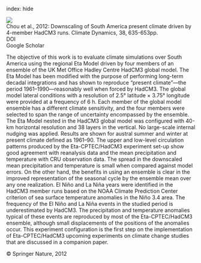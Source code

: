 index: hide

<div class="Citation">
    <div class="Citation-thumb CitationThumb-linked"  data-href="https://doi.org/10.1007/s00382-011-1002-8">
      <img src="https://static.claimspace.cloud/climate-study-static/refs/thumbs/9/Chou_et_al_2012-thumb.png" />
    </div>

  <div class="Citation-body">
    <div class="Citation-text">Chou et al., 2012: Downscaling of South America present climate driven by 4-member HadCM3 runs. <span class="Article-journal">Climate Dynamics, </span><span class="Article-volume">38, </span>635-653pp.</div>
    <div class="Citation-links">
      <div class="CitationLink" data-href="https://doi.org/10.1007/s00382-011-1002-8">
        <div class="CitationLink-icon CitationLink-Doi"></div>
        <div class="CitationLink-text">DOI</div>
      </div>
      <div class="CitationLink" data-href="https://scholar.google.com/scholar?q=10.1007/s00382-011-1002-8">
        <div class="CitationLink-icon CitationLink-Scholar"></div>
        <div class="CitationLink-text">Google Scholar</div>
      </div>
    </div>
  </div>
</div>

The objective of this work is to evaluate climate simulations over South America using the regional Eta Model driven by four members of an ensemble of the UK Met Office Hadley Centre HadCM3 global model. The Eta Model has been modified with the purpose of performing long-term decadal integrations and has shown to reproduce “present climate”—the period 1961–1990—reasonably well when forced by HadCM3. The global model lateral conditions with a resolution of 2.5° latitude × 3.75° longitude were provided at a frequency of 6 h. Each member of the global model ensemble has a different climate sensitivity, and the four members were selected to span the range of uncertainty encompassed by the ensemble. The Eta Model nested in the HadCM3 global model was configured with 40-km horizontal resolution and 38 layers in the vertical. No large-scale internal nudging was applied. Results are shown for austral summer and winter at present climate defined as 1961–90. The upper and low-level circulation patterns produced by the Eta-CPTEC/HadCM3 experiment set-up show good agreement with reanalysis data and the mean precipitation and temperature with CRU observation data. The spread in the downscaled mean precipitation and temperature is small when compared against model errors. On the other hand, the benefits in using an ensemble is clear in the improved representation of the seasonal cycle by the ensemble mean over any one realization. El Niño and La Niña years were identified in the HadCM3 member runs based on the NOAA Climate Prediction Center criterion of sea surface temperature anomalies in the Niño 3.4 area. The frequency of the El Niño and La Niña events in the studied period is underestimated by HadCM3. The precipitation and temperature anomalies typical of these events are reproduced by most of the Eta-CPTEC/HadCM3 ensemble, although small displacements of the positions of the anomalies occur. This experiment configuration is the first step on the implementation of Eta-CPTEC/HadCM3 upcoming experiments on climate change studies that are discussed in a companion paper.

<div class="Citation-copy">
&copy; Springer Nature, 2012
</div>